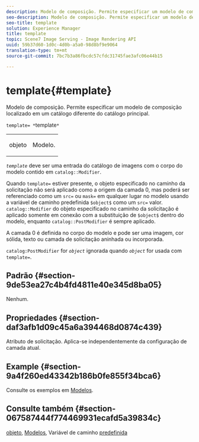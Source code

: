 ```yaml
---
description: Modelo de composição. Permite especificar um modelo de composição localizado em um catálogo diferente do catálogo principal.
seo-description: Modelo de composição. Permite especificar um modelo de composição localizado em um catálogo diferente do catálogo principal.
seo-title: template
solution: Experience Manager
title: template
topic: Scene7 Image Serving - Image Rendering API
uuid: 59b37d60-1d0c-4d0b-a5a0-98d8bf9e9064
translation-type: tm+mt
source-git-commit: 7bc7b3a86fbcdc57cfdc31745fae3afc06e44b15

---
```



# template{#template}

Modelo de composição. Permite especificar um modelo de composição localizado em um catálogo diferente do catálogo principal.

`template= *`template`*`

<table id="simpletable_DEC6F4EB460D453B8F272C98C9C8B7E5"> 
 <tr class="strow"> 
  <td class="stentry"> <p><span class="varname"> objeto</span> </p> </td> 
  <td class="stentry"> <p>Modelo. </p></td> 
 </tr> 
</table>

*`template`* deve ser uma entrada do catálogo de imagens com o corpo do modelo contido em `catalog::Modifier`.

Quando `template=` estiver presente, o objeto especificado no caminho da solicitação não será aplicado como a origem da camada 0, mas poderá ser referenciado como um `src=` ou `mask=` em qualquer lugar no modelo usando a variável de caminho predefinida `$object$` como um `src=` valor. `catalog::Modifier` do objeto especificado no caminho da solicitação é aplicado somente em conexão com a substituição de `$object$` dentro do modelo, enquanto `catalog::PostModifier` é sempre aplicado.

A camada 0 é definida no corpo do modelo e pode ser uma imagem, cor sólida, texto ou camada de solicitação aninhada ou incorporada.

`catalog:PostModifier` for *`object`* ignorada quando *`object`* for usada com `template=`.

## Padrão {#section-9de53ea27c4b4fd4811e40e345d8ba05}

Nenhum.

## Propriedades {#section-daf3afb1d09c45a6a394468d0874c439}

Atributo de solicitação. Aplica-se independentemente da configuração de camada atual.

## Example {#section-9a4f260ed43342b186b0fe855f34bca6}

Consulte os exemplos em [Modelos](../../../../../is-api/http-ref/image-serving-api-ref/c-http-protocol-reference/c-templates/c-templates.md#concept-3cd2d2adae0e41b2979b9640244d4d3e).

## Consulte também {#section-067587444f774469931ecafd5a39834c}

[objeto](../../../../../is-api/http-ref/image-serving-api-ref/c-http-protocol-reference/c-data-types/r-object.md#reference-2591bd24548d462782c68d138ef795a0), [Modelos](../../../../../is-api/http-ref/image-serving-api-ref/c-http-protocol-reference/c-templates/c-templates.md#concept-3cd2d2adae0e41b2979b9640244d4d3e), Variável de caminho [predefinida](../../../../../is-api/http-ref/image-serving-api-ref/c-http-protocol-reference/c-syntax-and-features/r-is-http-substitution-variables.md#reference-90dc01aba44940e4acdd0c6476e7aa5a)
